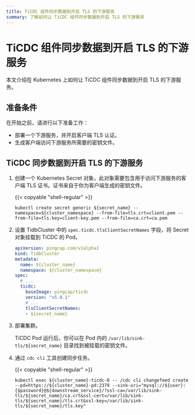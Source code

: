 ```yaml
---
title: TiCDC 组件同步数据到开启 TLS 的下游服务
summary: 了解如何让 TiCDC 组件同步数据到开启 TLS 的下游服务
---
```


# TiCDC 组件同步数据到开启 TLS 的下游服务

本文介绍在 Kubernetes 上如何让 TiCDC 组件同步数据到开启 TLS 的下游服务。

## 准备条件

在开始之前，请进行以下准备工作：

- 部署一个下游服务，并开启客户端 TLS 认证。
- 生成客户端访问下游服务所需要的密钥文件。

## TiCDC 同步数据到开启 TLS 的下游服务

1. 创建一个 Kubernetes Secret 对象，此对象需要包含用于访问下游服务的客户端 TLS 证书。证书来自于你为客户端生成的密钥文件。
    
    {{< copyable "shell-regular" >}}

    ```shell
    kubectl create secret generic ${secret_name} --namespace=${cluster_namespace} --from-file=tls.crt=client.pem --from-file=tls.key=client-key.pem --from-file=ca.crt=ca.pem
    ```

2. 设置 TidbCluster 中的 `spec.ticdc.tlsClientSecretNames` 字段，将 Secret 对象挂载到 TiCDC 的 Pod。

    ```yaml
    apiVersion: pingcap.com/v1alpha1
    kind: TidbCluster
    metadata:
      name: ${cluster_name}
      namespace: ${cluster_namespace}
    spec:
      # ...
      ticdc:
        baseImage: pingcap/ticdc
        version: "v5.0.1"
        # ...
        tlsClientSecretNames:
        - ${secret_name}
    ```

3. 部署集群。

    TiCDC Pod 运行后，你可以在 Pod 内的 `/var/lib/sink-tls/${secret_name}` 目录找到被挂载的密钥文件。

4. 通过 `cdc cli` 工具创建同步任务。

    {{< copyable "shell-regular" >}}

    ```shell
    kubectl exec ${cluster_name}-ticdc-0 -- /cdc cli changefeed create --pd=https://${cluster_name}-pd:2379 --sink-uri="mysql://${user}:{$password}@${downstream_service}/?ssl-ca=/var/lib/sink-tls/${secret_name}/ca.crt&ssl-cert=/var/lib/sink-tls/${secret_name}/tls.crt&ssl-key=/var/lib/sink-tls/${secret_name}/tls.key"
    ```
